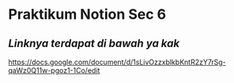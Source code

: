 # Praktikum Notion Sec 6
## _Linknya terdapat di bawah ya kak_

https://docs.google.com/document/d/1sLivOzzxblkbKntR2zY7rSg-qaWz0Q11w-pgoz1-1Co/edit
